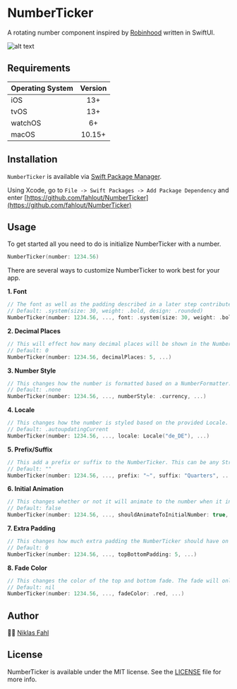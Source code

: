 # NumberTicker

A rotating number component inspired by [Robinhood](https://github.com/robinhood) written in SwiftUI.

![alt text](https://raw.githubusercontent.com/fahlout/Resources/master/NumberTickerDemo.GIF "Number Ticker Demo")


## Requirements
|Operating System|Version|
|----------------|:-----:|
|iOS             |13+    |
|tvOS            |13+    |
|watchOS         |6+     |
|macOS           |10.15+ |

## Installation

`NumberTicker` is available via [Swift Package Manager](https://swift.org/package-manager).

Using Xcode, go to `File -> Swift Packages -> Add Package Dependency` and enter [https://github.com/fahlout/NumberTicker](https://github.com/fahlout/NumberTicker)

## Usage

To get started all you need to do is initialize NumberTicker with a number.
```swift
NumberTicker(number: 1234.56)
```

There are several ways to customize NumberTicker to work best for your app. 

**1. Font**
```swift
// The font as well as the padding described in a later step contribute to the sizing of the NumberTicker.
// Default: .system(size: 30, weight: .bold, design: .rounded)
NumberTicker(number: 1234.56, ..., font: .system(size: 30, weight: .bold, design: .rounded), ...)
```

**2. Decimal Places**
```swift
// This will effect how many decimal places will be shown in the NumberTicker.
// Default: 0
NumberTicker(number: 1234.56, decimalPlaces: 5, ...)
```

**3. Number Style**
```swift
// This changes how the number is formatted based on a NumberFormatter.Style.
// Default: .none
NumberTicker(number: 1234.56, ..., numberStyle: .currency, ...)
```

**4. Locale**
```swift
// This changes how the number is styled based on the provided Locale.
// Default: .autoupdatingCurrent
NumberTicker(number: 1234.56, ..., locale: Locale("de_DE"), ...)
```

**5. Prefix/Suffix**
```swift
// This add a prefix or suffix to the NumberTicker. This can be any String.
// Default: ""
NumberTicker(number: 1234.56, ..., prefix: "~", suffix: "Quarters", ...)
```

**6. Initial Animation**
```swift
// This changes whether or not it will animate to the number when it initially appears on screen.
// Default: false
NumberTicker(number: 1234.56, ..., shouldAnimateToInitialNumber: true, ...)
```

**7. Extra Padding**
```swift
// This changes how much extra padding the NumberTicker should have on the top and bottom. This also affects how the fade will look descriped in a later step.
// Default: 0
NumberTicker(number: 1234.56, ..., topBottomPadding: 5, ...)
```

**8. Fade Color**
```swift
// This changes the color of the top and bottom fade. The fade will only show if the color is set and topBottomPadding is greater than 0. To make the fade blend into the background of the view it's displayed on set this color to the background color of the view it's displayed on.
// Default: nil
NumberTicker(number: 1234.56, ..., fadeColor: .red, ...)
```

## Author
👨‍💻 [Niklas Fahl](https://github.com/fahlout)

## License
NumberTicker is available under the MIT license. See the [LICENSE](https://github.com/fahlout/NumberTicker/blob/master/LICENSE) file for more info.
